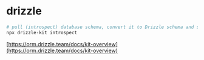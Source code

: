 # drizzle

```bash
# pull (introspect) database schema, convert it to Drizzle schema and save it to your codebase
npx drizzle-kit introspect
```

[https://orm.drizzle.team/docs/kit-overview](https://orm.drizzle.team/docs/kit-overview)
